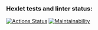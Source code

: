 ### Hexlet tests and linter status:
[![Actions Status](https://github.com/Dom1no123/frontend-project-44/actions/workflows/hexlet-check.yml/badge.svg)](https://github.com/Dom1no123/frontend-project-44/actions)
[![Maintainability](https://api.codeclimate.com/v1/badges/ff9905ac023a5c2b2a77/maintainability)](https://codeclimate.com/github/Dom1no123/frontend-project-44/maintainability)
